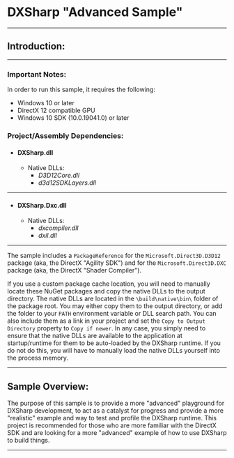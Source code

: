 ﻿# DXSharp "Advanced Sample"

---

## Introduction:
___


### Important Notes:
In order to run this sample, it requires the following:

- Windows 10 or later
- DirectX 12 compatible GPU
- Windows 10 SDK (10.0.19041.0) or later

### Project/Assembly Dependencies:
- #### **DXSharp**.dll
  - Native DLLs:
    - *D3D12Core.dll*
    - *d3d12SDKLayers.dll*

---

- #### **DXSharp.Dxc**.dll
    - Native DLLs:
      - *dxcompiler.dll*
      - *dxil.dll*

---

The sample includes a `PackageReference` for the `Microsoft.Direct3D.D3D12` package (aka, the DirectX "Agility SDK") and
for the `Microsoft.Direct3D.DXC` package (aka, the DirectX "Shader Compiler").

If you use a custom package cache location, you will need to manually locate these NuGet packages and copy the 
native DLLs to the output directory. The native DLLs are located in the `\build\native\bin\` folder of the package root.
You may either copy them to the output directory, or add the folder to your `PATH` environment variable or DLL search 
path. You can also include them as a link in your project and set the `Copy to Output Directory` property to 
`Copy if newer`. In any case, you simply need to ensure that the native DLLs are available to the application at 
startup/runtime for them to be auto-loaded by the DXSharp runtime. If you do not do this, you will have to manually load
the native DLLs yourself into the process memory.

---

## Sample Overview:

The purpose of this sample is to provide a more "advanced" playground for DXSharp development, to act as a catalyst for
progress and provide a more "realistic" example and way to test and profile the DXSharp runtime. This project is 
recommended for those who are more familiar with the DirectX SDK and are looking for a more "advanced" example of how to
use DXSharp to build things.


____________________________________________________________________________________________________________________

